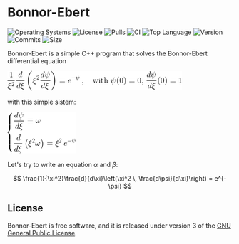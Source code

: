 # Bonnor-Ebert
![Operating Systems](https://img.shields.io/badge/OS-Linux%20%7C%20MacOS%20%7C%20Windows-lightgrey)
![License](https://img.shields.io/github/license/cosmofico97/BonnorEbert)
![Pulls](https://img.shields.io/github/issues-pr/cosmofico97/BonnorEbert)
![CI](https://img.shields.io/github/workflow/status/cosmofico97/BonnorEbert/CMake)
![Top Language](https://img.shields.io/github/languages/top/cosmofico97/BonnorEbert)
![Version](https://img.shields.io/github/v/release/cosmofico97/BonnorEbert)
![Commits](https://img.shields.io/github/commit-activity/m/cosmofico97/BonnorEbert)
![Size](https://img.shields.io/github/repo-size/cosmofico97/BonnorEbert)

Bonnor-Ebert is a simple C++ program that solves the Bonnor-Ebert differential equation

![Bonnor-Ebert_equation](rsc/Bonnor-Ebert_equation.png)

with this simple sistem:

![BE_system](rsc/BE_system.png)

Let's try to write an equation $\alpha$ and $\beta$: 

$$
\frac{1}{\xi^2}\frac{d}{d\xi}\left(\xi^2 \, \frac{d\psi}{d\xi}\right) = e^{-\psi} 
$$

## License

Bonnor-Ebert is free software, and it is released under version 3 of the [GNU General Public License](https://www.gnu.org/licenses/gpl-3.0.html).
